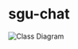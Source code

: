 # sgu-chat
![Class Diagram](http://www.plantuml.com/plantuml/proxy?src=[https://raw.githubusercontent.com/Zingam/Markdown-Document-UML-Use-Test/master/UML/Instance.puml](https://raw.githubusercontent.com/meteorizm/sgu-chat/master/UML/usecase.puml?token=GHSAT0AAAAAACIYO2OZBZSRE3MEFQHXOM64ZKXRAGQ)https://raw.githubusercontent.com/meteorizm/sgu-chat/master/UML/usecase.puml?token=GHSAT0AAAAAACIYO2OZBZSRE3MEFQHXOM64ZKXRAGQ)
